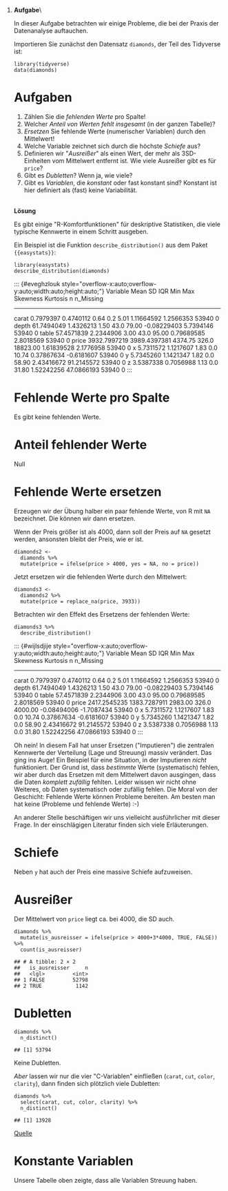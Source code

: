 1.  **Aufgabe**\

    In dieser Aufgabe betrachten wir einige Probleme, die bei der Praxis
    der Datenanalyse auftauchen.

    Importieren Sie zunächst den Datensatz `diamonds`, der Teil des
    Tidyverse ist:

    ``` text
    library(tidyverse)
    data(diamonds)
    ```

    # Aufgaben

    1.  Zählen Sie die *fehlenden Werte* pro Spalte!
    2.  Welcher *Anteil von Werten fehlt insgesamt* (in der ganzen
        Tabelle)?
    3.  *Ersetzen* Sie fehlende Werte (numerischer Variablen) durch den
        Mittelwert!
    4.  Welche Variable zeichnet sich durch die höchste *Schiefe* aus?
    5.  Definieren wir "*Ausreißer*" als einen Wert, der mehr als
        3SD-Einheiten vom Mittelwert entfernt ist. Wie viele Ausreißer
        gibt es für `price`?
    6.  Gibt es *Dubletten*? Wenn ja, wie viele?
    7.  Gibt es *Variablen*, die *konstant* oder fast konstant sind?
        Konstant ist hier definiert als (fast) keine Variabilität.

    \
    **Lösung**

    Es gibt einige "R-Komfortfunktionen" für deskriptive Statistiken,
    die viele typische Kennwerte in einem Schritt ausgeben.

    Ein Beispiel ist die Funktion `describe_distribution()` aus dem
    Paket `{{easystats}}`:

    ``` text
    library(easystats)
    describe_distribution(diamonds)
    ```

    ::: {#eveghzlouk style="overflow-x:auto;overflow-y:auto;width:auto;height:auto;"}
      Variable   Mean           SD             IQR       Min     Max        Skewness      Kurtosis     n       n_Missing
      ---------- -------------- -------------- --------- ------- ---------- ------------- ------------ ------- -----------
      carat      0.7979397      0.4740112      0.64      0.2     5.01       1.11664592    1.2566353    53940   0
      depth      61.7494049     1.4326213      1.50      43.0    79.00      -0.08229403   5.7394146    53940   0
      table      57.4571839     2.2344906      3.00      43.0    95.00      0.79689585    2.8018569    53940   0
      price      3932.7997219   3989.4397381   4374.75   326.0   18823.00   1.61839528    2.1776958    53940   0
      x          5.7311572      1.1217607      1.83      0.0     10.74      0.37867634    -0.6181607   53940   0
      y          5.7345260      1.1421347      1.82      0.0     58.90      2.43416672    91.2145572   53940   0
      z          3.5387338      0.7056988      1.13      0.0     31.80      1.52242256    47.0866193   53940   0
    :::

    # Fehlende Werte pro Spalte

    Es gibt keine fehlenden Werte.

    # Anteil fehlender Werte

    Null

    # Fehlende Werte ersetzen

    Erzeugen wir der Übung halber ein paar fehlende Werte, von R mit
    `NA` bezeichnet. Die können wir dann ersetzen.

    Wenn der Preis größer ist als 4000, dann soll der Preis auf `NA`
    gesetzt werden, ansonsten bleibt der Preis, wie er ist.

    ``` text
    diamonds2 <-
      diamonds %>% 
      mutate(price = ifelse(price > 4000, yes = NA, no = price))
    ```

    Jetzt ersetzen wir die fehlenden Werte durch den Mittelwert:

    ``` text
    diamonds3 <-
      diamonds2 %>% 
      mutate(price = replace_na(price, 3933))
    ```

    Betrachten wir den Effekt des Ersetzens der fehlenden Werte:

    ``` text
    diamonds3 %>% 
      describe_distribution()
    ```

    ::: {#wijlsdjije style="overflow-x:auto;overflow-y:auto;width:auto;height:auto;"}
      Variable   Mean           SD             IQR       Min     Max       Skewness      Kurtosis     n       n_Missing
      ---------- -------------- -------------- --------- ------- --------- ------------- ------------ ------- -----------
      carat      0.7979397      0.4740112      0.64      0.2     5.01      1.11664592    1.2566353    53940   0
      depth      61.7494049     1.4326213      1.50      43.0    79.00     -0.08229403   5.7394146    53940   0
      table      57.4571839     2.2344906      3.00      43.0    95.00     0.79689585    2.8018569    53940   0
      price      2417.2545235   1383.7287911   2983.00   326.0   4000.00   -0.08494006   -1.7087434   53940   0
      x          5.7311572      1.1217607      1.83      0.0     10.74     0.37867634    -0.6181607   53940   0
      y          5.7345260      1.1421347      1.82      0.0     58.90     2.43416672    91.2145572   53940   0
      z          3.5387338      0.7056988      1.13      0.0     31.80     1.52242256    47.0866193   53940   0
    :::

    Oh nein! In diesem Fall hat unser Ersetzen ("Imputieren") die
    zentralen Kennwerte der Verteilung (Lage und Streuung) massiv
    verändert. Das ging ins Auge! Ein Beispiel für eine Situation, in
    der Imputieren *nicht* funktioniert. Der Grund ist, dass *bestimmte*
    Werte (systematisch) fehlen, wir aber durch das Ersetzen mit dem
    Mittelwert davon ausgingen, dass die Daten *komplett zufällig*
    fehlten. Leider wissen wir nicht ohne Weiteres, ob Daten
    systematisch oder zufällig fehlen. Die Moral von der Geschicht:
    Fehlende Werte können Probleme bereiten. Am besten man hat keine
    (Probleme und fehlende Werte) :-)

    An anderer Stelle beschäftigen wir uns vielleicht ausführlicher mit
    dieser Frage. In der einschlägigen Literatur finden sich viele
    Erläuterungen.

    # Schiefe

    Neben `y` hat auch der Preis eine massive Schiefe aufzuweisen.

    # Ausreißer

    Der Mittelwert von `price` liegt ca. bei 4000, die SD auch.

    ``` text
    diamonds %>% 
      mutate(is_ausreisser = ifelse(price > 4000+3*4000, TRUE, FALSE)) %>% 
      count(is_ausreisser)
    ```

        ## # A tibble: 2 × 2
        ##   is_ausreisser     n
        ##   <lgl>         <int>
        ## 1 FALSE         52798
        ## 2 TRUE           1142

    # Dubletten

    ``` text
    diamonds %>% 
      n_distinct()
    ```

        ## [1] 53794

    Keine Dubletten.

    *Aber* lassen wir nur die vier "C-Variablen" einfließen (`carat`,
    `cut`, `color`, `clarity`), dann finden sich plötzlich viele
    Dubletten:

    ``` text
    diamonds %>% 
      select(carat, cut, color, clarity) %>% 
      n_distinct()
    ```

        ## [1] 13928

    [Quelle](https://www.r-bloggers.com/2021/04/a-curious-fact-on-the-diamonds-dataset/)

    # Konstante Variablen

    Unsere Tabelle oben zeigte, dass alle Variablen Streuung haben.
